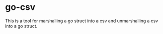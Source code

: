 # go-csv

This is a tool for marshalling a go struct into a csv and unmarshalling a csv into a go struct.
